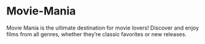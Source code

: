 # Movie-Mania
Movie Mania is the ultimate destination for movie lovers! Discover and enjoy films from all genres, whether they’re classic favorites or new releases.
